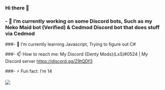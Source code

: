 ### Hi there 👋

### - 🔭 I’m currently working on some Discord bots, Such as my Neko Maid bot (Verified) & Cedmod Discord bot that does stuff via Cedmod

###- 🌱 I’m currently learning Javascript, Trying to figure out C#

###- 📫 How to reach me: My Discord {Denty Mods}(LxS)#0524 | My Discord server https://discord.gg/Z9tQDf3

###- ⚡ Fun fact: I'm 14


<img align="center" src="https://github-readme-stats.vercel.app/api/<CARD_TYPE>/?username=<DentyMods>&theme=<dark>" />
